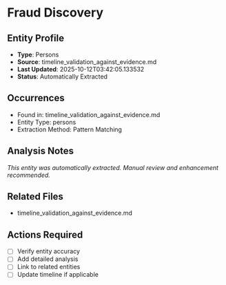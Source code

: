 # Fraud Discovery

## Entity Profile
- **Type**: Persons
- **Source**: timeline_validation_against_evidence.md
- **Last Updated**: 2025-10-12T03:42:05.133532
- **Status**: Automatically Extracted

## Occurrences
- Found in: timeline_validation_against_evidence.md
- Entity Type: persons
- Extraction Method: Pattern Matching

## Analysis Notes
*This entity was automatically extracted. Manual review and enhancement recommended.*

## Related Files
- timeline_validation_against_evidence.md

## Actions Required
- [ ] Verify entity accuracy
- [ ] Add detailed analysis
- [ ] Link to related entities
- [ ] Update timeline if applicable
